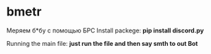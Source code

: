 # bmetr
Меряем б*бу с помощью БРС
Install packege: **pip install discord.py**

Running the main file: **just run the file and then say smth to out Bot**
